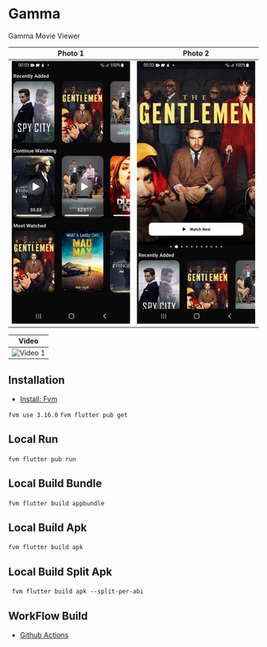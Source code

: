 # Gamma

Gamma Movie Viewer

|                                                            Photo 1                                                             |                                                              Photo 2                                                              |    
| :------------------------------------------------------------------------------------------------------------------------------: | :---------------------------------------------------------------------------------------------------------------------------------: | 
|  ![Image 1](https://github.com/XERZES27/gamma/blob/main/content/gamma-photo-1.jpg?raw=true) | ![Image 2](https://github.com/XERZES27/gamma/blob/main/content/gamma-photo-2.jpg?raw=true)

|                                                            Video                                                            | 
| :------------------------------------------------------------------------------------------------------------------------------: |
|  ![Video 1](https://github.com/XERZES27/gamma/blob/main/content/gamma-video-3.gif?raw=true) |


## Installation

- [Install: Fvm](https://fvm.app/documentation/getting-started/installation)

 
``` fvm use 3.16.0 ```
``` fvm flutter pub get ```

## Local Run

``` fvm flutter pub run ```

## Local Build Bundle

``` fvm flutter build appbundle ```

## Local Build Apk

``` fvm flutter build apk ```

## Local Build Split Apk

``` fvm flutter build apk --split-per-abi```

## WorkFlow Build

- [Github Actions](https://github.com/XERZES27/gamma/actions/workflows/android-split-build.yml)


